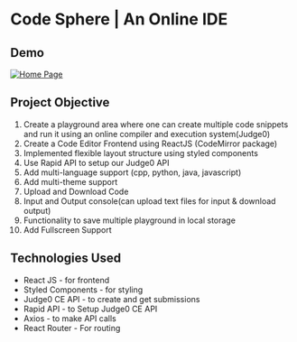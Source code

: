 # Code Sphere | An Online IDE

## Demo

[<img src="/src/assets/codedeck.png" alt="Home Page"/>](https://www.youtube.com/watch?v=mEFBdhQmpy4&t=3s&ab_channel=VishalRajput)

## Project Objective

1. Create a playground area where one can create multiple code snippets and run it using an online compiler and execution system(Judge0)
2. Create a Code Editor Frontend using ReactJS (CodeMirror package)
3. Implemented flexible layout structure using styled components
4. Use Rapid API to setup our Judge0 API
5. Add multi-language support (cpp, python, java, javascript)
6. Add multi-theme support
7. Upload and Download Code
8. Input and Output console(can upload text files for input & download output)
9. Functionality to save multiple playground in local storage
10. Add Fullscreen Support

## Technologies Used

- React JS - for frontend
- Styled Components - for styling
- Judge0 CE API - to create and get submissions
- Rapid API - to Setup Judge0 CE API
- Axios - to make API calls
- React Router - For routing
